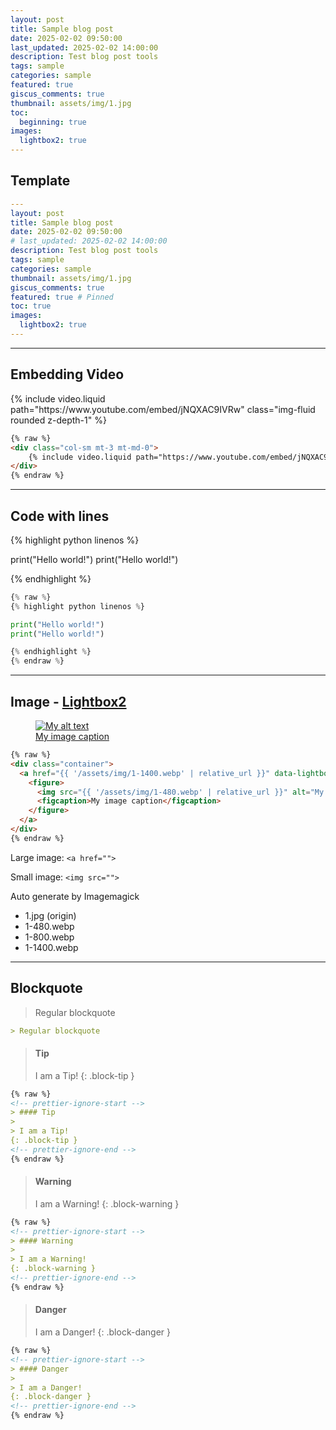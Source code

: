 ```yaml
---
layout: post
title: Sample blog post
date: 2025-02-02 09:50:00
last_updated: 2025-02-02 14:00:00
description: Test blog post tools
tags: sample
categories: sample
featured: true
giscus_comments: true
thumbnail: assets/img/1.jpg
toc:
  beginning: true
images:
  lightbox2: true
---
```


## Template

```yml
---
layout: post
title: Sample blog post
date: 2025-02-02 09:50:00
# last_updated: 2025-02-02 14:00:00
description: Test blog post tools
tags: sample
categories: sample
thumbnail: assets/img/1.jpg
giscus_comments: true
featured: true # Pinned
toc: true
images:
  lightbox2: true
---
```

---

## Embedding Video

<div class="col-sm mt-3 mt-md-0">
    {% include video.liquid path="https://www.youtube.com/embed/jNQXAC9IVRw" class="img-fluid rounded z-depth-1" %}
</div>

```HTML
{% raw %}
<div class="col-sm mt-3 mt-md-0">
    {% include video.liquid path="https://www.youtube.com/embed/jNQXAC9IVRw" class="img-fluid rounded z-depth-1" %}
</div>
{% endraw %}
```

---

## Code with lines

{% highlight python linenos %}

print("Hello world!")
print("Hello world!")

{% endhighlight %}

```python
{% raw %}
{% highlight python linenos %}

print("Hello world!")
print("Hello world!")

{% endhighlight %}
{% endraw %}
```

---

## Image - [Lightbox2](https://lokeshdhakar.com/projects/lightbox2/)

<div class="container">
  <a href="{{ '/assets/img/1-1400.webp' | relative_url }}" data-lightbox="My image" data-title="My image caption" data-alt="My alt text">
    <figure>
      <img src="{{ '/assets/img/1-480.webp' | relative_url }}" alt="My alt text"/>
      <figcaption>My image caption</figcaption>
    </figure>
  </a>
</div>

```HTML
{% raw %}
<div class="container">
  <a href="{{ '/assets/img/1-1400.webp' | relative_url }}" data-lightbox="My image" data-title="My image caption" data-alt="My alt text">
    <figure>
      <img src="{{ '/assets/img/1-480.webp' | relative_url }}" alt="My alt text"/>
      <figcaption>My image caption</figcaption>
    </figure>
  </a>
</div>
{% endraw %}
```

Large image: `<a href="">`

Small image: `<img src="">`

Auto generate by Imagemagick

- 1.jpg (origin)
- 1-480.webp
- 1-800.webp
- 1-1400.webp

---

## Blockquote

> Regular blockquote

```markdown
> Regular blockquote
```

<!-- prettier-ignore-start -->

> #### Tip
>
> I am a Tip!
{: .block-tip }

```markdown
{% raw %}
<!-- prettier-ignore-start -->
> #### Tip
>
> I am a Tip!
{: .block-tip }
<!-- prettier-ignore-end -->
{% endraw %}
```

> #### Warning
>
> I am a Warning!
{: .block-warning }

```markdown
{% raw %}
<!-- prettier-ignore-start -->
> #### Warning
>
> I am a Warning!
{: .block-warning }
<!-- prettier-ignore-end -->
{% endraw %}
```

> #### Danger
>
> I am a Danger!
{: .block-danger }

```markdown
{% raw %}
<!-- prettier-ignore-start -->
> #### Danger
>
> I am a Danger!
{: .block-danger }
<!-- prettier-ignore-end -->
{% endraw %}
```

<!-- prettier-ignore-end -->
